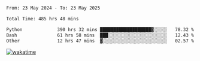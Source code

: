 <!--START_SECTION:waka-->

```txt
From: 23 May 2024 - To: 23 May 2025

Total Time: 485 hrs 48 mins

Python             390 hrs 32 mins ███████████████████▓░░░░░   78.32 %
Bash               61 hrs 58 mins  ███░░░░░░░░░░░░░░░░░░░░░░   12.43 %
Other              12 hrs 47 mins  ▓░░░░░░░░░░░░░░░░░░░░░░░░   02.57 %
```

<!--END_SECTION:waka-->
[![wakatime](https://wakatime.com/badge/user/5f89a63a-5294-4958-ad30-2b3455e63f2a.svg)](https://wakatime.com/@5f89a63a-5294-4958-ad30-2b3455e63f2a)
